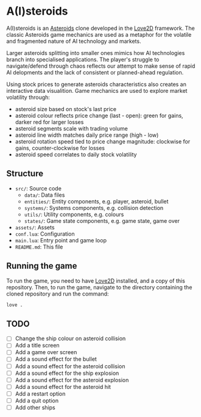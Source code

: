 # A(I)steroids

A(I)steroids is an [Asteroids](<https://en.wikipedia.org/wiki/Asteroids_(video_game)>)
clone developed in the [Love2D](https://love2d.org/) framework. The classic
Asteroids game mechanics are used as a metaphor for the volatile and fragmented
nature of AI technology and markets.

Larger asteroids splitting into smaller ones mimics how AI technologies branch
into specialised applications. The player's struggle to navigate/defend through
chaos reflects our attempt to make sense of rapid AI delopments and the lack of
consistent or planned-ahead regulation.

Using stock prices to generate asteroids characteristics also creates an
interactive data visualition. Game mechanics are used to explore market
volatility through:

- asteroid size based on stock's last price
- asteroid colour reflects price change (last - open): green for gains, darker
  red for larger losses
- asteroid segments scale with trading volume
- asteroid line width matches daily price range (high - low)
- asteroid rotation speed tied to price change magnitude: clockwise for gains,
  counter-clockwise for losses
- asteroid speed correlates to daily stock volatility

## Structure

- `src/`: Source code
  - `data/`: Data files
  - `entities/`: Entity components, e.g. player, asteroid, bullet
  - `systems/`: Systems components, e.g. collision detection
  - `utils/`: Utility components, e.g. colours
  - `states/`: Game state components, e.g. game state, game over
- `assets/`: Assets
- `conf.lua`: Configuration
- `main.lua`: Entry point and game loop
- `README.md`: This file

## Running the game

To run the game, you need to have [Love2D](https://love2d.org/) installed, and a
copy of this repository. Then, to run the game, navigate to the directory
containing the cloned repository and run the command:

```bash
love .
```

## TODO

- [ ] Change the ship colour on asteroid collision
- [ ] Add a title screen
- [ ] Add a game over screen
- [ ] Add a sound effect for the bullet
- [ ] Add a sound effect for the asteroid collision
- [ ] Add a sound effect for the ship explosion
- [ ] Add a sound effect for the asteroid explosion
- [ ] Add a sound effect for the asteroid hit
- [ ] Add a restart option
- [ ] Add a quit option
- [ ] Add other ships
